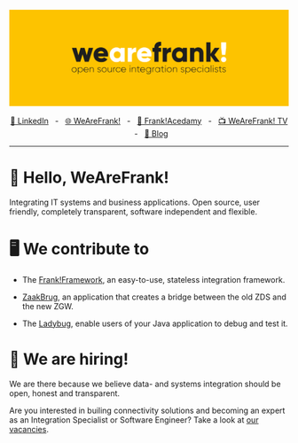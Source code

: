 ![WeAreFrank! Banner](https://github.com/wearefrank/.github/blob/master/profile/banner.png)

<div align="center">
  <a href="https://www.linkedin.com/company/wearefrank" target="_blank">🔗 LinkedIn</a>
    <span>&nbsp;&nbsp;-&nbsp;&nbsp;</span>
  <a href="https://wearefrank.nl/en/" target="_blank">🌐 WeAreFrank!</a>
    <span>&nbsp;&nbsp;-&nbsp;&nbsp;</span>
  <a href="https://frankacademy.nl/" target="_blank">📖 Frank!Acedamy</a>
    <span>&nbsp;&nbsp;-&nbsp;&nbsp;</span>
  <a href="https://wearefrank.tv/" target="_blank">📺 WeAreFrank! TV</a>
    <span>&nbsp;&nbsp;-&nbsp;&nbsp;</span>
  <a href="https://blog.wearefrank.nl/en" target="_blank">📰 Blog</a>
  <hr />
</div>

# 👋 Hello, WeAreFrank!

Integrating IT systems and business applications. Open source, user friendly, completely  transparent, software independent and flexible.

# 🖥️ We contribute to

- The [Frank!Framework](https://github.com/frankframework/frankframework), an easy-to-use, stateless integration framework.

- [ZaakBrug](https://github.com/wearefrank/zaakbrug), an application that creates a bridge between the old ZDS and the new ZGW.

- The [Ladybug](https://github.com/wearefrank/ladybug), enable users of your Java application to debug and test it.

# 💼 We are hiring!

We are there because we believe data- and systems integration should be open, honest and transparent.

Are you interested in builing connectivity solutions and becoming an expert as an Integration Specialist or Software Engineer? Take a look at [our vacancies](https://wearefrank.nl/en/careers/).
